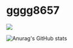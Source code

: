 # gggg8657

<a href="버튼을 눌렀을 때 이동할 링크" target="_blank"><img src="https://img.shields.io/badge/Figma-#F24E1E?style=plastic&logo=Figma&logoColor=#F24E1E"/></a>

![Anurag's GitHub stats](https://github-readme-stats.vercel.app/api?username=gggg8657&show_icons=true&theme=radical)